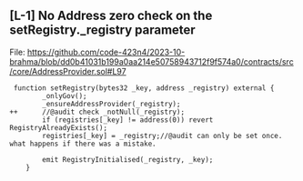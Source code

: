 ## [L-1] No Address zero check on the setRegistry._registry parameter
File: https://github.com/code-423n4/2023-10-brahma/blob/dd0b41031b199a0aa214e50758943712f9f574a0/contracts/src/core/AddressProvider.sol#L97

```solidity
 function setRegistry(bytes32 _key, address _registry) external {
        _onlyGov();
        _ensureAddressProvider(_registry);
++      //@audit check _notNull(_registry);
        if (registries[_key] != address(0)) revert RegistryAlreadyExists();
        registries[_key] = _registry;//@audit can only be set once. what happens if there was a mistake.

        emit RegistryInitialised(_registry, _key);
    }


```

